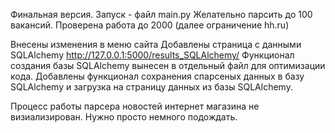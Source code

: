Финальная версия.
Запуск - файл main.py
Желательно парсить до 100 вакансий. Проверена работа до 2000 (далее ограничение hh.ru)

Внесены изменения в меню сайта
Добавлены страница с данными SQLAlchemy 
http://127.0.0.1:5000/results_SQLAlchemy/
Функционал создания базы SQLAlchemy вынесен в отдельный файл для оптимизации кода.
Добавлены функционал сохранения спарсеных данных в базу SQLAlchemy и загрузка на страницу данных из базы SQLAlchemy.

Процесс работы парсера новостей интернет магазина не визиализирован. Нужно просто немного подождать.
